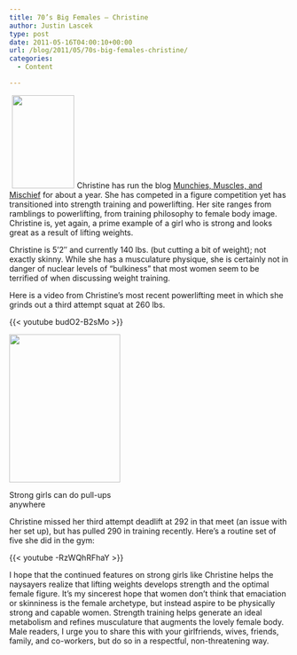 ```yaml
---
title: 70’s Big Females – Christine
author: Justin Lascek
type: post
date: 2011-05-16T04:00:10+00:00
url: /blog/2011/05/70s-big-females-christine/
categories:
  - Content

---
```

[<img data-attachment-id="4297" data-permalink="/blog/2011/05/70s-big-females-christine/cookie3/" data-orig-file="/2011/05/cookie3.jpg" data-orig-size="300,450" data-comments-opened="1" data-image-meta="{&quot;aperture&quot;:&quot;4&quot;,&quot;credit&quot;:&quot;&quot;,&quot;camera&quot;:&quot;Canon EOS DIGITAL REBEL XT&quot;,&quot;caption&quot;:&quot;&quot;,&quot;created_timestamp&quot;:&quot;1080235460&quot;,&quot;copyright&quot;:&quot;&quot;,&quot;focal_length&quot;:&quot;55&quot;,&quot;iso&quot;:&quot;800&quot;,&quot;shutter_speed&quot;:&quot;0.016666666666667&quot;,&quot;title&quot;:&quot;&quot;}" data-image-title="cookie3" data-image-description="" data-medium-file="/2011/05/cookie3-266x400.jpg" data-large-file="/2011/05/cookie3.jpg" class="alignleft size-medium wp-image-4297" style="margin-left: 5px; margin-right: 5px;" title="cookie3" src="/2011/05/cookie3-266x400.jpg" alt="" width="112" height="168" srcset="/2011/05/cookie3-266x400.jpg 266w, /2011/05/cookie3.jpg 300w" sizes="(max-width: 112px) 100vw, 112px" />][1]Christine has run the blog [Munchies, Muscles, and Mischief][2] for about a year. She has competed in a figure competition yet has transitioned into strength training and powerlifting. Her site ranges from ramblings to powerlifting, from training philosophy to female body image. Christine is, yet again, a prime example of a girl who is strong and looks great as a result of lifting weights.
  
Christine is 5&#8217;2&#8243; and currently 140 lbs. (but cutting a bit of weight); not exactly skinny. While she has a musculature physique, she is certainly not in danger of nuclear levels of &#8220;bulkiness&#8221; that most women seem to be terrified of when discussing weight training. 

Here is a video from Christine&#8217;s most recent powerlifting meet in which she grinds out a third attempt squat at 260 lbs.
  
{{< youtube budO2-B2sMo >}}
  

  


<div id="attachment_4306" style="width: 210px" class="wp-caption aligncenter">
  <a href="/2011/05/cookie2.jpg"><img aria-describedby="caption-attachment-4306" data-attachment-id="4306" data-permalink="/blog/2011/05/70s-big-females-christine/cookie2/" data-orig-file="/2011/05/cookie2.jpg" data-orig-size="200,267" data-comments-opened="1" data-image-meta="{&quot;aperture&quot;:&quot;3.1&quot;,&quot;credit&quot;:&quot;&quot;,&quot;camera&quot;:&quot;DSC-W190&quot;,&quot;caption&quot;:&quot;&quot;,&quot;created_timestamp&quot;:&quot;1287241584&quot;,&quot;copyright&quot;:&quot;&quot;,&quot;focal_length&quot;:&quot;6.2&quot;,&quot;iso&quot;:&quot;100&quot;,&quot;shutter_speed&quot;:&quot;0.025&quot;,&quot;title&quot;:&quot;&quot;}" data-image-title="cookie2" data-image-description="" data-medium-file="/2011/05/cookie2.jpg" data-large-file="/2011/05/cookie2.jpg" src="/2011/05/cookie2.jpg" alt="" title="cookie2" width="200" height="267" class="size-full wp-image-4306" /></a>
  
  <p id="caption-attachment-4306" class="wp-caption-text">
    Strong girls can do pull-ups anywhere
  </p>
</div>



Christine missed her third attempt deadlift at 292 in that meet (an issue with her set up), but has pulled 290 in training recently. Here&#8217;s a routine set of five she did in the gym:
  
{{< youtube -RzWQhRFhaY >}}
  

  
I hope that the continued features on strong girls like Christine helps the naysayers realize that lifting weights develops strength and the optimal female figure. It&#8217;s my sincerest hope that women don&#8217;t think that emaciation or skinniness is the female archetype, but instead aspire to be physically strong and capable women. Strength training helps generate an ideal metabolism and refines musculature that augments the lovely female body. Male readers, I urge you to share this with your girlfriends, wives, friends, family, and co-workers, but do so in a respectful, non-threatening way.

 [1]: /2011/05/cookie3.jpg
 [2]: http://fortheloveofcookies.wordpress.com/
